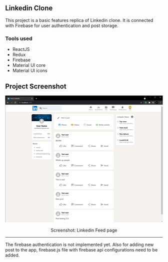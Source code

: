 ## Linkedin Clone
This project is a basic features replica of Linkedin clone. It is connected with Firebase for user authentication and post storage.

### Tools used
- ReactJS
- Redux
- Firebase 
- Material UI core
- Material UI icons

## Project Screenshot

![](screenshot/Feed.png)
<p align="center"> Screenshot: Linkedin Feed page</p>

<hr />
The firebase authentication is not implemented yet. Also for adding new post to the app, firebase.js file with firebase api configurations need to be added.

